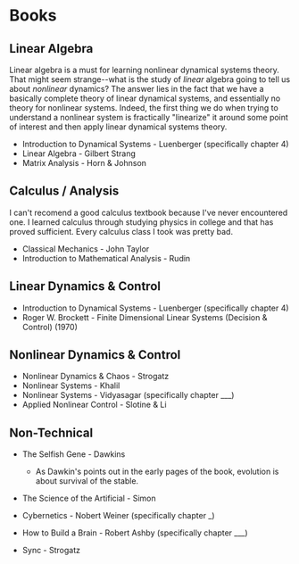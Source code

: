 # Books

## Linear Algebra 

Linear algebra is a must for learning nonlinear dynamical systems theory. That might seem strange--what is the study of *linear* algebra going to tell us about *nonlinear* dynamics? The answer lies in the fact that we have a basically complete theory of linear dynamical systems, and essentially no theory for nonlinear systems. Indeed, the first thing we do when trying to understand a nonlinear system is fractically "linearize" it around some point of interest and then apply linear dynamical systems theory. 

* Introduction to Dynamical Systems - Luenberger (specifically chapter 4)
* Linear Algebra - Gilbert Strang 
* Matrix Analysis - Horn & Johnson

## Calculus / Analysis
I can't recomend a good calculus textbook because I've never encountered one. I learned calculus through studying physics in college and that has proved sufficient. Every calculus class I took was pretty bad. 

* Classical Mechanics - John Taylor
* Introduction to Mathematical Analysis - Rudin

## Linear Dynamics & Control

* Introduction to Dynamical Systems - Luenberger (specifically chapter 4)
* Roger W. Brockett - Finite Dimensional Linear Systems (Decision & Control) (1970)

## Nonlinear Dynamics & Control

* Nonlinear Dynamics & Chaos - Strogatz
* Nonlinear Systems - Khalil
* Nonlinear Systems - Vidyasagar (specifically chapter ___)
* Applied Nonlinear Control - Slotine & Li 

## Non-Technical  

* The Selfish Gene - Dawkins 
  * As Dawkin's points out in the early pages of the book, evolution is about survival of the stable. 

* The Science of the Artificial - Simon

* Cybernetics - Nobert Weiner (specifically chapter _)

* How to Build a Brain - Robert Ashby (specifically chapter ___)

* Sync - Strogatz







